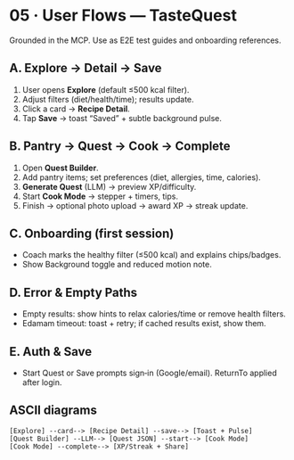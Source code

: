 # 05 · User Flows — TasteQuest
Grounded in the MCP. Use as E2E test guides and onboarding references.

## A. Explore → Detail → Save
1. User opens **Explore** (default ≤500 kcal filter).
2. Adjust filters (diet/health/time); results update.
3. Click a card → **Recipe Detail**.
4. Tap **Save** → toast “Saved” + subtle background pulse.

## B. Pantry → Quest → Cook → Complete
1. Open **Quest Builder**.
2. Add pantry items; set preferences (diet, allergies, time, calories).
3. **Generate Quest** (LLM) → preview XP/difficulty.
4. Start **Cook Mode** → stepper + timers, tips.
5. Finish → optional photo upload → award XP → streak update.

## C. Onboarding (first session)
- Coach marks the healthy filter (≤500 kcal) and explains chips/badges.
- Show Background toggle and reduced motion note.

## D. Error & Empty Paths
- Empty results: show hints to relax calories/time or remove health filters.
- Edamam timeout: toast + retry; if cached results exist, show them.

## E. Auth & Save
- Start Quest or Save prompts sign‑in (Google/email). ReturnTo applied after login.

## ASCII diagrams
```
[Explore] --card--> [Recipe Detail] --save--> [Toast + Pulse]
[Quest Builder] --LLM--> [Quest JSON] --start--> [Cook Mode]
[Cook Mode] --complete--> [XP/Streak + Share]
```

